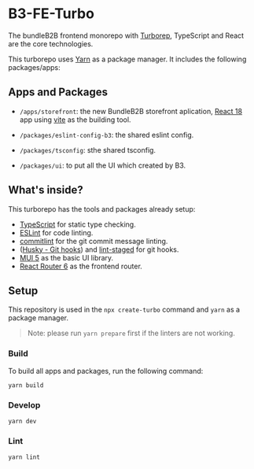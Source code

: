 # B3-FE-Turbo

The bundleB2B frontend monorepo with [Turborep](https://turborepo.org/), TypeScript and React are the core technologies.

This turborepo uses [Yarn](https://classic.yarnpkg.com/lang/en/) as a package manager. It includes the following packages/apps:

## Apps and Packages

- `/apps/storefront`: the new BundleB2B storefront aplication,  [React 18](https://reactjs.org/) app using [vite](http://vitejs.dev/) as the building tool.

- `/packages/eslint-config-b3`: the shared eslint config.

- `/packages/tsconfig`: sthe shared tsconfig.

- `/packages/ui`: to put all the UI which created by B3.

## What's inside?

This turborepo has the tools and packages already setup:

- [TypeScript](https://www.typescriptlang.org/) for static type checking.
- [ESLint](https://eslint.org/) for code linting.
- [commitlint]([https://commitlint.js.org/#/) for the git commit message linting.
- ([Husky - Git hooks](https://typicode.github.io/husky/#/)) and [lint-staged](https://github.com/okonet/lint-staged) for git hooks.
- [MUI 5](https://mui.com/) as the basic UI library.
- [React Router 6](https://reactrouter.com/) as the frontend router.

## Setup

This repository is used in the `npx create-turbo` command and `yarn` as a package manager.

> Note: please run `yarn prepare` first if the linters are not working.

### Build

To build all apps and packages, run the following command:

```shell
yarn build
```

### Develop

```shell
yarn dev
```

### Lint

```shell
yarn lint
```
